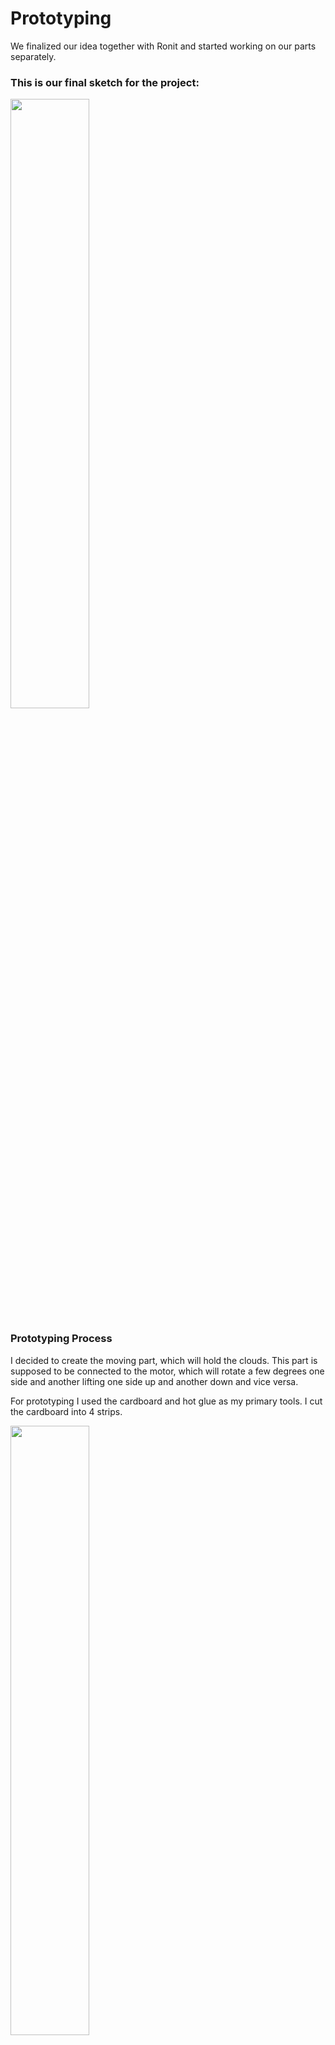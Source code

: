 # Prototyping
We finalized our idea together with Ronit and started working on our parts separately.

### This is our final sketch for the project:
<img src="https://github.com/lizadat/MachineLab/assets/98390904/db44c1a5-6109-4365-a0e2-064e83a02de3" width="50%" height="50%">

### Prototyping Process
I decided to create the moving part, which will hold the clouds. This part is supposed to be connected to the motor, which will rotate a few degrees one side and another lifting one side up and another down and vice versa. 

For prototyping I used the cardboard and hot glue as my primary tools. 
I cut the cardboard into 4 strips.

<img src="https://github.com/lizadat/MachineLab/assets/98390904/c8c751bf-a4b5-4f02-9152-8c6af83e3192" width="50%" height="50%">

I knew that I would need to make the strips strong, so I glued two strips together and also added the wooden sticks inside for a better effect.

<img src="https://github.com/lizadat/MachineLab/assets/98390904/b7a7008b-960c-43a9-8f95-695023635c33" width="50%" height="50%">

After that I made another strip with the same metogology and glued everything together with an additional support - tape. As a result I had a 3-sided frame.
<img src="https://github.com/lizadat/MachineLab/assets/98390904/19ca2c89-8d07-45b3-a7e1-d5245b3355c1" width="50%" height="50%">

I programmed the Servo motor to turn only 20 degrees one way and then 20 another with a longer delay - 50, so the movement is slower (I think it can be even more slower).
Here is the code:

#include <Servo.h>

Servo myservo; 

int pos = 0;  

void setup() {
  myservo.attach(9); 
}

void loop() {
  for (pos = 0; pos <= 20; pos += 1) {
    myservo.write(pos);            
    delay(50);                       
  }
  for (pos = 20; pos >= 0; pos -= 1) {
    myservo.write(pos);              
    delay(50);                       
  }
}

Then I attached the servo motor to the cardboard frame. I also had to use the tape and hot glue for a better connection:
![4](https://github.com/lizadat/MachineLab/assets/98390904/bbbc34dc-fb85-45ef-bff1-8aaf63c9c783)
![5](https://github.com/lizadat/MachineLab/assets/98390904/6b9430a8-d76a-4304-a43e-2757e60fe213)



